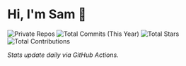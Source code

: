 # Hi, I'm Sam 👋

![Private Repos](https://img.shields.io/badge/Private%20Repos-<!--PRIVATE_REPOS-->-blue)
![Total Commits (This Year)](https://img.shields.io/badge/Commits%20This%20Year-<!--TOTAL_COMMITS-->-green)
![Total Stars](https://img.shields.io/badge/Total%20Stars-<!--TOTAL_STARS-->-yellow)
![Total Contributions](https://img.shields.io/badge/Contributions-<!--TOTAL_CONTRIBUTIONS-->-purple)

*Stats update daily via GitHub Actions.*
